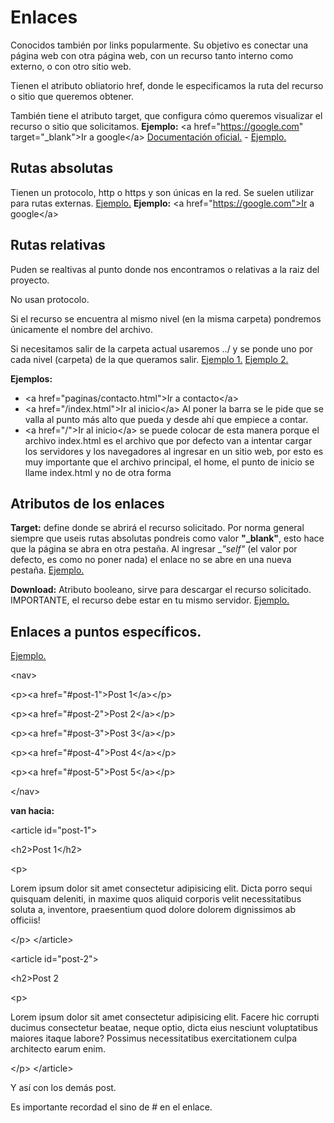 ﻿# Enlaces

Conocidos también por links popularmente. Su objetivo es conectar una página web con otra página web, con un recurso tanto interno como externo, o con otro sitio web.

Tienen el atributo obliatorio href, donde le especificamos la ruta del recurso o sitio que queremos obtener.

También tiene el atributo target, que configura cómo queremos visualizar el recurso o sitio que solicitamos.
**Ejemplo:** \<a  href="https://google.com"  target="_blank">Ir a google\</a>
[Documentación oficial.](https://developer.mozilla.org/es/docs/Web/HTML/Element/a) - [Ejemplo.](https://github.com/Juan122113/curso-html-2022/blob/main/web%20demo/index.html)

## Rutas absolutas

Tienen un protocolo, http o https y son únicas en la red. Se suelen utilizar para rutas externas. [Ejemplo.](https://github.com/Juan122113/curso-html-2022/blob/main/web%20demo/index.html)
**Ejemplo:** \<a  href="https://google.com">Ir a google\</a>

## Rutas relativas
 
Puden se realtivas al punto donde nos encontramos o relativas a la raiz del proyecto. 

No usan protocolo.

Si el recurso se encuentra al mismo nivel (en la misma carpeta) pondremos únicamente el nombre del archivo.

Si necesitamos salir de la carpeta actual usaremos ../ y se ponde uno por cada nivel (carpeta) de la que queramos salir. [Ejemplo 1.](https://github.com/Juan122113/curso-html-2022/blob/main/web%20demo/index.html) [Ejemplo 2.](https://github.com/Juan122113/curso-html-2022/blob/main/web%20demo/paginas/contacto.html)

**Ejemplos:** 
+ \<a  href="paginas/contacto.html">Ir a contacto\</a>
+ \<a  href="/index.html">Ir al inicio\</a> Al poner la barra se le pide que se valla al punto más alto que pueda y desde ahí que empiece a contar.
+ \<a  href="/">Ir al inicio\</a> se puede colocar de esta manera porque el archivo index.html es el archivo que por defecto van a intentar cargar los servidores y los navegadores al ingresar en un sitio web, por esto es muy importante que el archivo principal, el home, el punto de inicio se llame index.html y no de otra forma

## Atributos de los enlaces

**Target:** define donde se abrirá el recurso solicitado. Por norma general siempre que useis rutas absolutas pondreis como valor **"_blank"**, esto hace que la página se abra en otra pestaña. Al ingresar __"_self"__ (el valor por defecto, es como no poner nada) el enlace no se abre en una nueva pestaña. [Ejemplo.](https://github.com/Juan122113/curso-html-2022/blob/main/web%20demo/index.html)

**Download:** Atributo booleano, sirve para descargar el recurso solicitado. 
IMPORTANTE, el recurso debe estar en tu mismo servidor. [Ejemplo.](https://github.com/Juan122113/curso-html-2022/blob/main/web%20demo/index.html)

## Enlaces a puntos específicos.

[Ejemplo.](https://github.com/Juan122113/curso-html-2022/blob/main/web%20demo/paginas/blog.html)

\<nav>

\<p>\<a  href="#post-1">Post 1\</a>\</p>

\<p>\<a  href="#post-2">Post 2\</a>\</p>

\<p>\<a  href="#post-3">Post 3\</a>\</p>

\<p>\<a  href="#post-4">Post 4\</a>\</p>

\<p>\<a  href="#post-5">Post 5\</a>\</p>

\</nav>

**van hacia:**

\<article  id="post-1">

\<h2>Post 1\</h2>

\<p>

Lorem ipsum dolor sit amet consectetur adipisicing elit. Dicta porro sequi quisquam deleniti, in maxime quos aliquid corporis velit necessitatibus soluta a, inventore, praesentium quod dolore dolorem dignissimos ab officiis!

\</p>
\</article>

\<article  id="post-2">

\<h2>Post 2</h2>

\<p>

Lorem ipsum dolor sit amet consectetur adipisicing elit. Facere hic corrupti ducimus consectetur beatae, neque optio, dicta eius nesciunt voluptatibus maiores itaque labore? Possimus necessitatibus exercitationem culpa architecto earum enim.

\</p>
\</article>

Y así con los demás post.

Es importante recordad el sino de # en el enlace.
